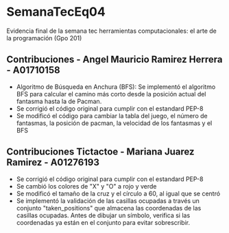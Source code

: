 # SemanaTecEq04

Evidencia final de la semana tec herramientas computacionales: el arte de la programación (Gpo 201)

## Contribuciones - Angel Mauricio Ramirez Herrera - A01710158

- Algoritmo de Búsqueda en Anchura (BFS): Se implementó el algoritmo BFS para calcular el camino más corto desde la posición actual del fantasma hasta la de Pacman.
- Se corrigió el código original para cumplir con el estandard PEP-8
- Se modificó el código para cambiar la tabla del juego, el número de fantasmas, la posición de pacman, la velocidad de los fantasmas y el BFS

## Contribuciones Tictactoe - Mariana Juarez Ramirez - A01276193

- Se corrigió el código original para cumplir con el estandard PEP-8
- Se cambió los colores de "X" y "O" a rojo y verde
- Se modificó el tamaño de la cruz y el círculo a 60, al igual que se centró
- Se implementó la validación de las casillas ocupadas a través un conjunto "taken_positions" que almacena las coordenadas de las casillas ocupadas. Antes de dibujar un símbolo, verifica si las coordenadas ya están en el conjunto para evitar sobrescribir.